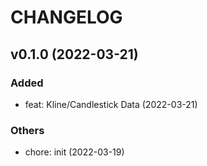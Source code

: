 # CHANGELOG

## v0.1.0 (2022-03-21)

### Added

- feat: Kline/Candlestick Data (2022-03-21)

### Others

- chore: init (2022-03-19)
